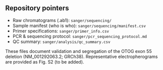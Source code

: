 ## Repository pointers

- Raw chromatograms (.ab1): `sanger/sequencing/`
- Sample manifest (who is who): `sanger/sequencing/manifest.csv`
- Primer specifications: `sanger/primer_info.csv`
- PCR & sequencing protocol: `sanger/pcr_sequencing_protocol.md`
- QC summary: `sanger/analysis/qc_summary.csv`

These files document validation and segregation of the OTOG exon 55 deletion (NM_001292063.2; GRCh38). Representative electropherograms are provided as Fig. S2 (to be added).

